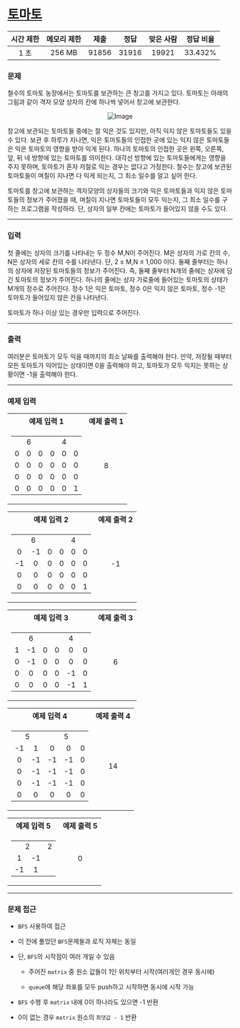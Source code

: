 # [토마토](https://www.acmicpc.net/problem/7576)

<div align = center>

| 시간 제한 | 메모리 제한 | 제출  | 정답  | 맞은 사람 | 정답 비율 |
| :-------: | :---------: | :---: | :---: | :-------: | :-------: |
|   1 초    |   256 MB    | 91856 | 31916 |   19921   |  33.432%  |

</div>

### 문제

철수의 토마토 농장에서는 토마토를 보관하는 큰 창고를 가지고 있다. 토마토는 아래의 그림과 같이 격자 모양 상자의 칸에 하나씩 넣어서 창고에 보관한다. 

<div align = center>

![Image](https://upload.acmicpc.net/de29c64f-dee7-4fe0-afa9-afd6fc4aad3a/-/preview/)

</div>

창고에 보관되는 토마토들 중에는 잘 익은 것도 있지만, 아직 익지 않은 토마토들도 있을 수 있다. 보관 후 하루가 지나면, 익은 토마토들의 인접한 곳에 있는 익지 않은 토마토들은 익은 토마토의 영향을 받아 익게 된다. 하나의 토마토의 인접한 곳은 왼쪽, 오른쪽, 앞, 뒤 네 방향에 있는 토마토를 의미한다. 대각선 방향에 있는 토마토들에게는 영향을 주지 못하며, 토마토가 혼자 저절로 익는 경우는 없다고 가정한다. 철수는 창고에 보관된 토마토들이 며칠이 지나면 다 익게 되는지, 그 최소 일수를 알고 싶어 한다.

토마토를 창고에 보관하는 격자모양의 상자들의 크기와 익은 토마토들과 익지 않은 토마토들의 정보가 주어졌을 때, 며칠이 지나면 토마토들이 모두 익는지, 그 최소 일수를 구하는 프로그램을 작성하라. 단, 상자의 일부 칸에는 토마토가 들어있지 않을 수도 있다.

---

### 입력

첫 줄에는 상자의 크기를 나타내는 두 정수 M,N이 주어진다. M은 상자의 가로 칸의 수, N은 상자의 세로 칸의 수를 나타낸다. 단, 2 ≤ M,N ≤ 1,000 이다. 둘째 줄부터는 하나의 상자에 저장된 토마토들의 정보가 주어진다. 즉, 둘째 줄부터 N개의 줄에는 상자에 담긴 토마토의 정보가 주어진다. 하나의 줄에는 상자 가로줄에 들어있는 토마토의 상태가 M개의 정수로 주어진다. 정수 1은 익은 토마토, 정수 0은 익지 않은 토마토, 정수 -1은 토마토가 들어있지 않은 칸을 나타낸다.

토마토가 하나 이상 있는 경우만 입력으로 주어진다.

---

### 출력

여러분은 토마토가 모두 익을 때까지의 최소 날짜를 출력해야 한다. 만약, 저장될 때부터 모든 토마토가 익어있는 상태이면 0을 출력해야 하고, 토마토가 모두 익지는 못하는 상황이면 -1을 출력해야 한다.

---

### 예제 입력

<table>
  <tr>
    <th align = center>예제 입력 1</th>
    <th align = center>예제 출력 1</th>
  </tr>
  <tr>
    <td align = center>
      <table>
        <tr>
          <td align = center colspan = "3">6</td>
          <td align = center colspan = "3">4</td> 
        </tr>
        <tr>
          <td align = center>0</td>
          <td align = center>0</td>
          <td align = center>0</td>
          <td align = center>0</td>
          <td align = center>0</td>
          <td align = center>0</td>
        </tr>
        <tr>
          <td align = center>0</td>
          <td align = center>0</td>
          <td align = center>0</td>
          <td align = center>0</td>
          <td align = center>0</td>
          <td align = center>0</td>
        </tr>
        <tr>
          <td align = center>0</td>
          <td align = center>0</td>
          <td align = center>0</td>
          <td align = center>0</td>
          <td align = center>0</td>
          <td align = center>0</td>
        </tr>
        <tr>
          <td align = center>0</td>
          <td align = center>0</td>
          <td align = center>0</td>
          <td align = center>0</td>
          <td align = center>0</td>
          <td align = center>1</td>
        </tr>
      </table>
    </td>
    <td align = center>8</td>
  </tr>
</table>

<table>
  <tr>
    <th align = center>예제 입력 2</th>
    <th align = center>예제 출력 2</th>
  </tr>
  <tr>
    <td align = center>
      <table>
        <tr>
          <td align = center colspan = "3">6</td>
          <td align = center colspan = "3">4</td> 
        </tr>
        <tr>
          <td align = center>0</td>
          <td align = center>-1</td>
          <td align = center>0</td>
          <td align = center>0</td>
          <td align = center>0</td>
          <td align = center>0</td>
        </tr>
        <tr>
          <td align = center>-1</td>
          <td align = center>0</td>
          <td align = center>0</td>
          <td align = center>0</td>
          <td align = center>0</td>
          <td align = center>0</td>
        </tr>
        <tr>
          <td align = center>0</td>
          <td align = center>0</td>
          <td align = center>0</td>
          <td align = center>0</td>
          <td align = center>0</td>
          <td align = center>0</td>
        </tr>
        <tr>
          <td align = center>0</td>
          <td align = center>0</td>
          <td align = center>0</td>
          <td align = center>0</td>
          <td align = center>0</td>
          <td align = center>1</td>
        </tr>
      </table>
    </td>
    <td align = center>-1</td>
  </tr>
</table>

<table>
  <tr>
    <th align = center>예제 입력 3</th>
    <th align = center>예제 출력 3</th>
  </tr>
  <tr>
    <td align = center>
      <table>
        <tr>
          <td align = center colspan = "3">6</td>
          <td align = center colspan = "3">4</td> 
        </tr>
        <tr>
          <td align = center>1</td>
          <td align = center>-1</td>
          <td align = center>0</td>
          <td align = center>0</td>
          <td align = center>0</td>
          <td align = center>0</td>
        </tr>
        <tr>
          <td align = center>0</td>
          <td align = center>-1</td>
          <td align = center>0</td>
          <td align = center>0</td>
          <td align = center>0</td>
          <td align = center>0</td>
        </tr>
        <tr>
          <td align = center>0</td>
          <td align = center>0</td>
          <td align = center>0</td>
          <td align = center>0</td>
          <td align = center>-1</td>
          <td align = center>0</td>
        </tr>
        <tr>
          <td align = center>0</td>
          <td align = center>0</td>
          <td align = center>0</td>
          <td align = center>0</td>
          <td align = center>-1</td>
          <td align = center>1</td>
        </tr>
      </table>
    </td>
    <td align = center>6</td>
  </tr>
</table>

<table>
  <tr>
    <th align = center>예제 입력 4</th>
    <th align = center>예제 출력 4</th>
  </tr>
  <tr>
    <td align = center>
      <table>
        <tr>
          <td align = center colspan = "2">5</td>
          <td align = center colspan = "3">5</td> 
        </tr>
        <tr>
          <td align = center>-1</td>
          <td align = center>1</td>
          <td align = center>0</td>
          <td align = center>0</td>
          <td align = center>0</td>
        </tr>
        <tr>
          <td align = center>0</td>
          <td align = center>-1</td>
          <td align = center>-1</td>
          <td align = center>-1</td>
          <td align = center>0</td>
        </tr>
        <tr>
          <td align = center>0</td>
          <td align = center>-1</td>
          <td align = center>-1</td>
          <td align = center>-1</td>
          <td align = center>0</td>
        </tr>
        <tr>
          <td align = center>0</td>
          <td align = center>-1</td>
          <td align = center>-1</td>
          <td align = center>-1</td>
          <td align = center>0</td>
        </tr>
        <tr>
          <td align = center>0</td>
          <td align = center>0</td>
          <td align = center>0</td>
          <td align = center>0</td>
          <td align = center>0</td>
        </tr>
      </table>
    </td>
    <td align = center>14</td>
  </tr>
</table>

<table>
  <tr>
    <th align = center>예제 입력 5</th>
    <th align = center>예제 출력 5</th>
  </tr>
  <tr>
    <td align = center>
      <table>
        <tr>
          <td align = center colspan = "2">2</td>
          <td align = center colspan = "2">2</td> 
        </tr>
        <tr>
          <td align = center>1</td>
          <td align = center>-1</td>
        </tr>
        <tr>
          <td align = center>-1</td>
          <td align = center>1</td>
        </tr>
      </table>
    </td>
    <td align = center>0</td>
  </tr>
</table>

---

### 문제 접근

  -  `BFS` 사용하여 접근

  - 이 전에 풀었던 `BFS`문제들과 로직 자체는 동일

  - 단, `BFS`의 시작점이 여러 개일 수 있음

    - 주어진 `matrix` 중 원소 값들이 1인 위치부터 시작(여러개인 경우 동시에)

    - `queue`에 해당 좌표를 모두 push하고 시작하면 동시에 시작 가능

  - `BFS` 수행 후 `matrix` 내에 0이 하나라도 있으면 -1 반환

  - 0이 없는 경우 `matrix` 원소의 `최댓값 - 1` 반환